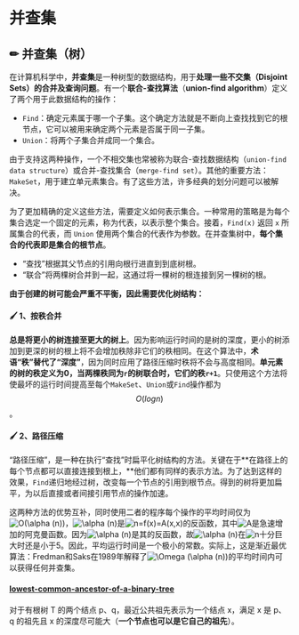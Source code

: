 # 并查集

## ✏ 并查集（树）

在计算机科学中，**并查集**是一种树型的数据结构，用于**处理一些不交集（Disjoint Sets）的合并及查询问题**。有一个**联合-查找算法**（**union-find algorithm**）定义了两个用于此数据结构的操作：

* `Find`：确定元素属于哪一个子集。这个确定方法就是不断向上查找找到它的根节点，它可以被用来确定两个元素是否属于同一子集。
* `Union`：将两个子集合并成同一个集合。

由于支持这两种操作，一个不相交集也常被称为联合-查找数据结构（`union-find data structure`）或合并-查找集合（`merge-find set`）。其他的重要方法：`MakeSet`，用于建立单元素集合。有了这些方法，许多经典的划分问题可以被解决。

为了更加精确的定义这些方法，需要定义如何表示集合。一种常用的策略是为每个集合选定一个固定的元素，称为代表，以表示整个集合。接着，`Find(x)` 返回 `x` 所属集合的代表，而 `Union` 使用两个集合的代表作为参数。在并查集树中，**每个集合的代表即是集合的根节点**。

* “查找”根据其父节点的引用向根行进直到到底树根。
* “联合”将两棵树合并到一起，这通过将一棵树的根连接到另一棵树的根。

**由于创建的树可能会严重不平衡，因此需要优化树结构：**

#### 🖌 **1、按秩合并**

**总是将更小的树连接至更大的树上**。因为影响运行时间的是树的深度，更小的树添加到更深的树的根上将不会增加秩除非它们的秩相同。在这个算法中，**术语“秩”替代了“深度”**，因为同时应用了路径压缩时秩将不会与高度相同。**单元素的树的秩定义为0，当两棵秩同为`r`的树联合时，它们的秩`r+1`**。只使用这个方法将使最坏的运行时间提高至每个`MakeSet`、`Union`或`Find`操作都为 $$O(log n)$$ 。

#### 🖌 2、路径压缩

 “路径压缩”，是一种在执行“查找”时扁平化树结构的方法。关键在于**在路径上的每个节点都可以直接连接到根上，**他们都有同样的表示方法。为了达到这样的效果，`Find`递归地经过树，改变每一个节点的引用到根节点。得到的树将更加扁平，为以后直接或者间接引用节点的操作加速。

这两种方法的优势互补，同时使用二者的程序每个操作的平均时间仅为![O\(\alpha \(n\)\)](https://wikimedia.org/api/rest_v1/media/math/render/svg/0f2f9c5bf5571b12dd0907f0a1ef917e1c082201)，![\alpha \(n\)](https://wikimedia.org/api/rest_v1/media/math/render/svg/74c1642d9e2f86b9e5c86c0f18ee5377507da827)是![n=f\(x\)=A\(x,x\)](https://wikimedia.org/api/rest_v1/media/math/render/svg/5bcc6ab1771bb643699c39ff45998c876e788261)的反函数，其中![A](https://wikimedia.org/api/rest_v1/media/math/render/svg/7daff47fa58cdfd29dc333def748ff5fa4c923e3)是急速增加的阿克曼函数。因为![\alpha \(n\)](https://wikimedia.org/api/rest_v1/media/math/render/svg/74c1642d9e2f86b9e5c86c0f18ee5377507da827)是其的反函数，故![\alpha \(n\)](https://wikimedia.org/api/rest_v1/media/math/render/svg/74c1642d9e2f86b9e5c86c0f18ee5377507da827)在![n](https://wikimedia.org/api/rest_v1/media/math/render/svg/a601995d55609f2d9f5e233e36fbe9ea26011b3b)十分巨大时还是小于5。因此，平均运行时间是一个极小的常数。实际上，这是渐近最优算法：Fredman和Saks在1989年解释了![\Omega \(\alpha \(n\)\)](https://wikimedia.org/api/rest_v1/media/math/render/svg/9bfdfd41667be083aff4b7c292a9f35884b654b8)的平均时间内可以获得任何并查集。

#### [lowest-common-ancestor-of-a-binary-tree](https://leetcode-cn.com/problems/lowest-common-ancestor-of-a-binary-tree/)

对于有根树 T 的两个结点 p、q，最近公共祖先表示为一个结点 x，满足 x 是 p、q 的祖先且 x 的深度尽可能大（**一个节点也可以是它自己的祖先**）。

